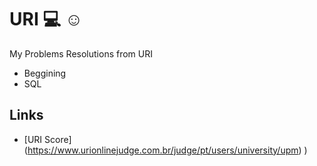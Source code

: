# URI :computer: :relaxed: 
My Problems Resolutions from URI

- Beggining
- SQL

## Links

- [URI Score] (https://www.urionlinejudge.com.br/judge/pt/users/university/upm) )

